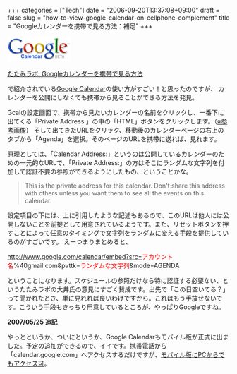 +++
categories = ["Tech"]
date = "2006-09-20T13:37:08+09:00"
draft = false
slug = "how-to-view-google-calendar-on-cellphone-complement"
title = "Googleカレンダーを携帯で見る方法：補足"
+++

![](/images/old/060920_gcallogo.gif)

[たたみラボ: Googleカレンダーを携帯で見る方法](http://www.tatamilab.jp/rnd/archives/000281.html)

で紹介されている[Google Calendar](http://www.google.com/calendar/)の使い方がすごい！と思ったのですが、 カレンダーを公開にしなくても携帯から見ることができる方法を発見。

Gcalの設定画面で、携帯から見たいカレンダーの名前をクリックし、一番下に出てくる「Private Address:」の中の「HTML」ボタンをクリックします。（[※参考画像](http://www.fixture.jp/blog/wp-content/uploads/old/060920_gcal.gif)）
そして出てきたURLをクリック、移動後のカレンダーページの右上のタブから「Agenda」を選択。そのページのURLを携帯に送れば、見れます。

原理としては、「Calendar Address:」というのは公開しているカレンダーのための一元的なURLで、「Private Address:」の方はそこにランダムな文字列を付加して認証不要の参照ができるようにしたもの、ということかな。
 
<blockquote class="blockquote">
  <p class="m-b-0">
	This is the private address for this calendar. Don't share this address with others unless you want them to see all the events on this calendar.
  </p>
  <footer class="blockquote-footer"><cite title=""></cite></footer>
</blockquote>

設定項目の下には、上に引用したような記述もあるので、このURLは他人には公開しないことを前提として用意されているようです。また、リセットボタンを押すことによって任意のタイミングで文字列をランダムに変える手段を提供しているのがすごいです。
えーつまりまとめると、

http://www.google.com/calendar/embed?src=<span style="color:red">アカウント名</span>%40gmail.com&pvttk=<span style="color:red">ランダムな文字列</span>&mode=AGENDA

ということになります。スケジュールの参照だけなら特に認証する必要ない、というたたみラボの大井氏の意見にすごく賛成です。出先で「この日空いてる？」って聞かれたとき、単に見れれば良いわけですから。これはもう手放せないです。こういう手段もきっちり用意しているところが、やっぱりGoogleですね。

**2007/05/25 追記**

やっとというか、ついにというか、Google Calendarもモバイル版が正式に出ました。予定の追加ができるので、イイです。携帯電話から「calendar.google.com」へアクセスするだけですが、[モバイル版にPCからでもアクセス可](http://www.google.com/calendar/m)。

